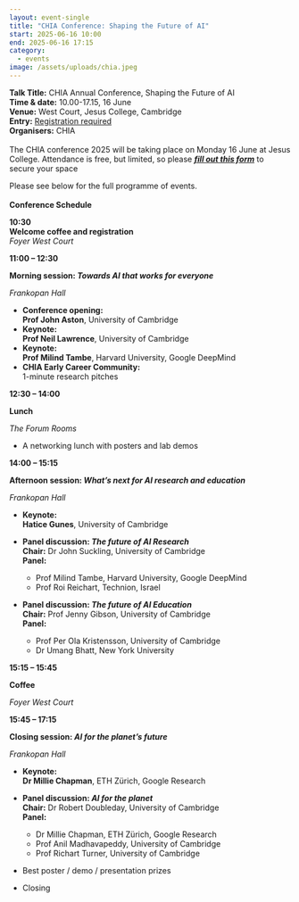 ```yaml
---
layout: event-single
title: "CHIA Conference: Shaping the Future of AI"
start: 2025-06-16 10:00
end: 2025-06-16 17:15
category:
  - events
image: /assets/uploads/chia.jpeg
---
```

**T﻿alk Title:** CHIA Annual Conference, Shaping the Future of AI\
**Time & date:** 10.00-17.15, 16 June\
**Venue:** West Court, Jesus College, Cambridge\
**Entry:** [Registration required](https://eur03.safelinks.protection.outlook.com/?url=https%3A%2F%2Fforms.gle%2FXQrDWPM8tacgLzu97&data=05%7C02%7Cep742%40cam.ac.uk%7Cc3eb5cc3f173461247ad08dda2899a62%7C49a50445bdfa4b79ade3547b4f3986e9%7C1%7C0%7C638845434078717203%7CUnknown%7CTWFpbGZsb3d8eyJFbXB0eU1hcGkiOnRydWUsIlYiOiIwLjAuMDAwMCIsIlAiOiJXaW4zMiIsIkFOIjoiTWFpbCIsIldUIjoyfQ%3D%3D%7C0%7C%7C%7C&sdata=xqjYtLo2UJFvOjYAokxhb7IN7xkXStp7XDkRB8ASyaM%3D&reserved=0)\
**Organisers:** CHIA\
\
The CHIA conference 2025 will be taking place on Monday 16 June at Jesus College. Attendance is free, but limited, so please ***[fill out this form](https://docs.google.com/forms/d/e/1FAIpQLScXV-lF0dlQa0VIDKgWUJZjyMHoWImkCmbT6vrq_qddfm0vlg/viewform?usp=dialog)*** to secure your space

Please see below for the full programme of events.\
\
**Conference Schedule**

**10:30**\
**Welcome coffee and registration**\
*Foyer West Court*

**11:00 – 12:30**

**Morning session: *Towards AI that works for everyone***

*Frankopan Hall*

* **Conference opening:**\
  **Prof John Aston**, University of Cambridge
* **Keynote:**\
  **Prof Neil Lawrence**, University of Cambridge
* **Keynote:**\
  **Prof Milind Tambe**, Harvard University, Google DeepMind
* **CHIA Early Career Community:**\
  1-minute research pitches

**12:30 – 14:00**

**Lunch**

*The Forum Rooms*

* A networking lunch with posters and lab demos

**14:00 – 15:15**

**Afternoon session: *What’s next for AI research and education***

*Frankopan Hall*

* **Keynote:**\
  **Hatice Gunes**, University of Cambridge
* **Panel discussion: *The future of AI Research***\
  **Chair:** Dr John Suckling, University of Cambridge\
  **Panel:**

  * Prof Milind Tambe, Harvard University, Google DeepMind
  * Prof Roi Reichart, Technion, Israel
* **Panel discussion: *The future of AI Education***\
  **Chair:** Prof Jenny Gibson, University of Cambridge\
  **Panel:**

  * Prof Per Ola Kristensson, University of Cambridge
  * Dr Umang Bhatt, New York University

**15:15 – 15:45**

**Coffee**

*Foyer West Court*

**15:45 – 17:15**

**Closing session: *AI for the planet’s future***

*Frankopan Hall*

* **Keynote:**\
  **Dr Millie Chapman**, ETH Zürich, Google Research
* **Panel discussion: *AI for the planet***\
  **Chair:** Dr Robert Doubleday, University of Cambridge\
  **Panel:**

  * Dr Millie Chapman, ETH Zürich, Google Research
  * Prof Anil Madhavapeddy, University of Cambridge
  * Prof Richart Turner, University of Cambridge
* Best poster / demo / presentation prizes
* Closing